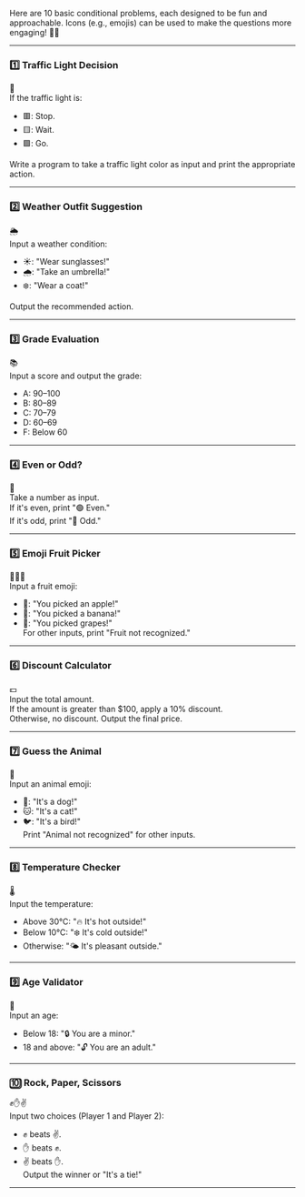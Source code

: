 

Here are 10 basic conditional problems, each designed to be fun and approachable. Icons (e.g., emojis) can be used to make the questions more engaging! 🧩💡

---

### 1️⃣ **Traffic Light Decision**
🚦  
If the traffic light is:
- 🟥: Stop.
- 🟨: Wait.
- 🟩: Go.

Write a program to take a traffic light color as input and print the appropriate action.

---

### 2️⃣ **Weather Outfit Suggestion**
🌦️  
Input a weather condition:
- ☀️: "Wear sunglasses!"
- 🌧️: "Take an umbrella!"
- ❄️: "Wear a coat!"

Output the recommended action.

---

### 3️⃣ **Grade Evaluation**
📚  
Input a score and output the grade:
- A: 90–100
- B: 80–89
- C: 70–79
- D: 60–69
- F: Below 60

---

### 4️⃣ **Even or Odd?**
🔢  
Take a number as input.  
If it's even, print "🟢 Even."  
If it's odd, print "🔴 Odd."

---

### 5️⃣ **Emoji Fruit Picker**
🍎🍌🍇  
Input a fruit emoji:
- 🍎: "You picked an apple!"
- 🍌: "You picked a banana!"
- 🍇: "You picked grapes!"  
  For other inputs, print "Fruit not recognized."

---

### 6️⃣ **Discount Calculator**
💵  
Input the total amount.  
If the amount is greater than $100, apply a 10% discount.  
Otherwise, no discount. Output the final price.

---

### 7️⃣ **Guess the Animal**
🐾  
Input an animal emoji:
- 🐶: "It's a dog!"
- 🐱: "It's a cat!"
- 🐦: "It's a bird!"  
  Print "Animal not recognized" for other inputs.

---

### 8️⃣ **Temperature Checker**
🌡️  
Input the temperature:
- Above 30°C: "🔥 It's hot outside!"
- Below 10°C: "❄️ It's cold outside!"
- Otherwise: "🌤️ It's pleasant outside."

---

### 9️⃣ **Age Validator**
🎂  
Input an age:
- Below 18: "🔒 You are a minor."
- 18 and above: "🔓 You are an adult."

---

### 🔟 **Rock, Paper, Scissors**
✊✋✌️  
Input two choices (Player 1 and Player 2):
- ✊ beats ✌️.
- ✋ beats ✊.
- ✌️ beats ✋.  
  Output the winner or "It's a tie!"

---

